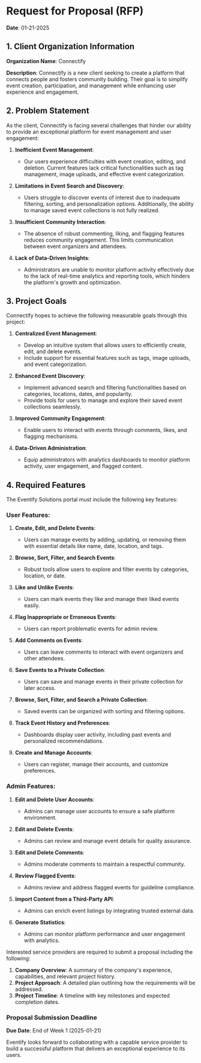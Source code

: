 # Request for Proposal (RFP)

**Date**: 01-21-2025

## 1. Client Organization Information
**Organization Name**: Connectify
  
**Description**: Connectify is a new client seeking to create a platform that connects people and fosters community building. Their goal is to simplify event creation, participation, and management while enhancing user experience and engagement.

## 2. Problem Statement
As the client, Connectify is facing several challenges that hinder our ability to provide an exceptional platform for event management and user engagement:

1. **Inefficient Event Management**:
   - Our users experience difficulties with event creation, editing, and deletion. Current features lack critical functionalities such as tag management, image uploads, and effective event categorization.

2. **Limitations in Event Search and Discovery**:
   - Users struggle to discover events of interest due to inadequate filtering, sorting, and personalization options. Additionally, the ability to manage saved event collections is not fully realized.

3. **Insufficient Community Interaction**:
   - The absence of robust commenting, liking, and flagging features reduces community engagement. This limits communication between event organizers and attendees.

4. **Lack of Data-Driven Insights**:
   - Administrators are unable to monitor platform activity effectively due to the lack of real-time analytics and reporting tools, which hinders the platform's growth and optimization.


## 3. Project Goals
Connectify hopes to achieve the following measurable goals through this project:

1. **Centralized Event Management**:
   - Develop an intuitive system that allows users to efficiently create, edit, and delete events.
   - Include support for essential features such as tags, image uploads, and event categorization.

2. **Enhanced Event Discovery**:
   - Implement advanced search and filtering functionalities based on categories, locations, dates, and popularity.
   - Provide tools for users to manage and explore their saved event collections seamlessly.

3. **Improved Community Engagement**:
   - Enable users to interact with events through comments, likes, and flagging mechanisms.

4. **Data-Driven Administration**:
   - Equip administrators with analytics dashboards to monitor platform activity, user engagement, and flagged content.

## 4. Required Features
The Eventify Solutions portal must include the following key features:

### User Features:
1. **Create, Edit, and Delete Events**:
   - Users can manage events by adding, updating, or removing them with essential details like name, date, location, and tags.

2. **Browse, Sort, Filter, and Search Events**:
   - Robust tools allow users to explore and filter events by categories, location, or date.

3. **Like and Unlike Events**:
   - Users can mark events they like and manage their liked events easily.

4. **Flag Inappropriate or Erroneous Events**:
   - Users can report problematic events for admin review.

5. **Add Comments on Events**:
   - Users can leave comments to interact with event organizers and other attendees.

6. **Save Events to a Private Collection**:
   - Users can save and manage events in their private collection for later access.

7. **Browse, Sort, Filter, and Search a Private Collection**:
   - Saved events can be organized with sorting and filtering options.

8. **Track Event History and Preferences**:
   - Dashboards display user activity, including past events and personalized recommendations.

9. **Create and Manage Accounts**:
   - Users can register, manage their accounts, and customize preferences.

### Admin Features:
1. **Edit and Delete User Accounts**:
   - Admins can manage user accounts to ensure a safe platform environment.

2. **Edit and Delete Events**:
   - Admins can review and manage event details for quality assurance.

3. **Edit and Delete Comments**:
   - Admins moderate comments to maintain a respectful community.

4. **Review Flagged Events**:
   - Admins review and address flagged events for guideline compliance.

5. **Import Content from a Third-Party API**:
   - Admins can enrich event listings by integrating trusted external data.

6. **Generate Statistics**:
   - Admins can monitor platform performance and user engagement with analytics.


Interested service providers are required to submit a proposal including the following:

1. **Company Overview**: A summary of the company's experience, capabilities, and relevant project history.
2. **Project Approach**: A detailed plan outlining how the requirements will be addressed.
3. **Project Timeline**: A timeline with key milestones and expected completion dates.

### Proposal Submission Deadline
**Due Date**: End of Week 1 (2025-01-21)

Eventify looks forward to collaborating with a capable service provider to build a successful platform that delivers an exceptional experience to its users.